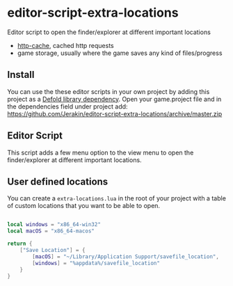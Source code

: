 # editor-script-extra-locations
Editor script to open the finder/explorer at different important locations
- [http-cache](https://defold.com/manuals/http-requests/), cached http requests
- game storage, usually where the game saves any kind of files/progress

## Install
You can use the these editor scripts in your own project by adding this project as a [Defold library dependency](https://www.defold.com/manuals/libraries/). Open your game.project file and in the dependencies field under project add:  
https://github.com/Jerakin/editor-script-extra-locations/archive/master.zip

## Editor Script
This script adds a few menu option to the view menu to open the finder/explorer at different important locations.

## User defined locations
You can create a `extra-locations.lua` in the root of your project with a table of custom locations that you want to be able to open.

```lua

local windows = "x86_64-win32"
local macOS = "x86_64-macos"

return {
	["Save Location"] = {
		[macOS] = "~/Library/Application Support/savefile_location",
		[windows] = "%appdata%/savefile_location"
	}
}

```


